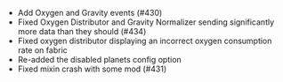 - Add Oxygen and Gravity events (#430)
- Fixed Oxygen Distributor and Gravity Normalizer sending significantly 
more data than they should (#434)
- Fixed oxygen distributor displaying an incorrect oxygen consumption rate on fabric
- Re-added the disabled planets config option
- Fixed mixin crash with some mod (#431)